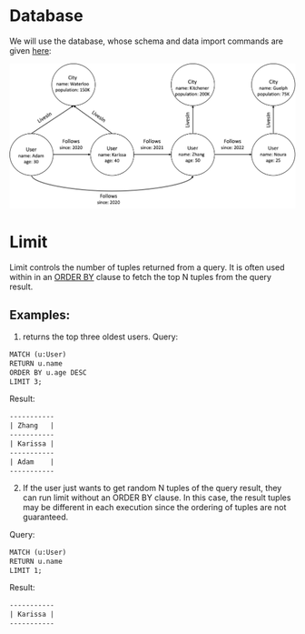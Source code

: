 # Database
We will use the database, whose schema and data import commands are given [here](example-database.md):

<img src="running-example.png" width="800">

# Limit 
Limit controls the number of tuples returned from a query. It is often used within in an [ORDER BY](order-by.md) clause to fetch the top N tuples from the query result.

## Examples:
1. returns the top three oldest users.
Query:
```
MATCH (u:User)
RETURN u.name
ORDER BY u.age DESC
LIMIT 3;
```
Result:
```
-----------
| Zhang   |
-----------
| Karissa |
-----------
| Adam    |
-----------
```

2. If the user just wants to get random N tuples of the query result, they can run limit without an ORDER BY clause. In this case, the result tuples may be different in each execution since the ordering of tuples are not guaranteed.

Query:
```
MATCH (u:User)
RETURN u.name
LIMIT 1;
```
Result:
```
-----------
| Karissa |
-----------
```
